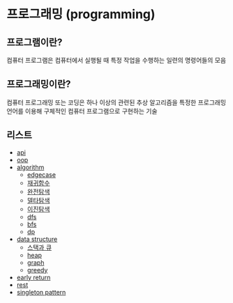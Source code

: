 # 프로그래밍 (programming)

## 프로그램이란?

컴퓨터 프로그램은 컴퓨터에서 실행될 때 특정 작업을 수행하는 일련의 명령어들의 모음

## 프로그래밍이란?

컴퓨터 프로그래밍 또는 코딩은 하나 이상의 관련된 추상 알고리즘을 특정한 프로그래밍 언어를 이용해 구체적인 컴퓨터 프로그램으로 구현하는 기술

## 리스트

- [api](api.md)
- [oop](oop.md)
- [algorithm](algorithm.md)
  - [edgecase](edgecase.md)
  - [재귀함수](%EC%9E%AC%EA%B7%80%ED%95%A8%EC%88%98.md)
  - [완전탐색](bruteforce.md)
  - [델타탐색](deltasearch.md)
  - [이진탐색](binarysearch.md)
  - [dfs](dfs.md)
  - [bfs](bfs.md)
  - [dp](dp.md)
- [data structure](data_structure.md)
  - [스택과 큐](stack_queue.md)
  - [heap](heap.md)
  - [graph](graph.md)
  - [greedy](greedy.md)
- [early return](early_return.md)
- [rest](rest.md)
- [singleton pattern](singleton.md)
